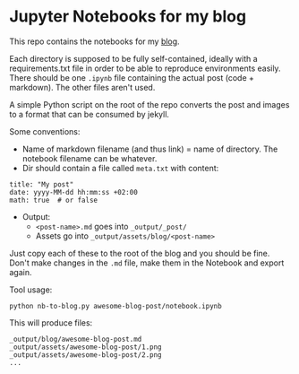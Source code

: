 # Jupyter Notebooks for my blog

This repo contains the notebooks for my [blog](https://jvlanalytics.nl/blog). 

Each directory is supposed to be fully self-contained, ideally with a requirements.txt file in order to be able to reproduce environments easily. There should be one `.ipynb` file containing the actual post (code + markdown). The other files aren't used.

A simple Python script on the root of the repo converts the post and images to a format that can be consumed by jekyll.

Some conventions:
- Name of markdown filename (and thus link) = name of directory. The notebook filename can be whatever.
- Dir should contain a file called `meta.txt` with content: 

```
title: "My post"
date: yyyy-MM-dd hh:mm:ss +02:00
math: true  # or false
```

- Output:
    - `<post-name>.md` goes into `_output/_post/`
    - Assets go into `_output/assets/blog/<post-name>`

Just copy each of these to the root of the blog and you should be fine. Don't make changes in the `.md` file, make them in the Notebook and export again.

Tool usage:
	
	python nb-to-blog.py awesome-blog-post/notebook.ipynb

This will produce files:

	_output/blog/awesome-blog-post.md
	_output/assets/awesome-blog-post/1.png
	_output/assets/awesome-blog-post/2.png
	...

